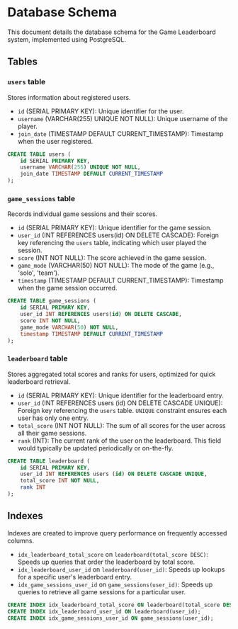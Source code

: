 # Database Schema

This document details the database schema for the Game Leaderboard system, implemented using PostgreSQL.

## Tables

### `users` table
Stores information about registered users.

*   `id` (SERIAL PRIMARY KEY): Unique identifier for the user.
*   `username` (VARCHAR(255) UNIQUE NOT NULL): Unique username of the player.
*   `join_date` (TIMESTAMP DEFAULT CURRENT_TIMESTAMP): Timestamp when the user registered.

```sql
CREATE TABLE users (
    id SERIAL PRIMARY KEY,
    username VARCHAR(255) UNIQUE NOT NULL,
    join_date TIMESTAMP DEFAULT CURRENT_TIMESTAMP
);
```

### `game_sessions` table
Records individual game sessions and their scores.

*   `id` (SERIAL PRIMARY KEY): Unique identifier for the game session.
*   `user_id` (INT REFERENCES users(id) ON DELETE CASCADE): Foreign key referencing the `users` table, indicating which user played the session.
*   `score` (INT NOT NULL): The score achieved in the game session.
*   `game_mode` (VARCHAR(50) NOT NULL): The mode of the game (e.g., 'solo', 'team').
*   `timestamp` (TIMESTAMP DEFAULT CURRENT_TIMESTAMP): Timestamp when the game session occurred.

```sql
CREATE TABLE game_sessions (
    id SERIAL PRIMARY KEY,
    user_id INT REFERENCES users(id) ON DELETE CASCADE,
    score INT NOT NULL,
    game_mode VARCHAR(50) NOT NULL,
    timestamp TIMESTAMP DEFAULT CURRENT_TIMESTAMP
);
```

### `leaderboard` table
Stores aggregated total scores and ranks for users, optimized for quick leaderboard retrieval.

*   `id` (SERIAL PRIMARY KEY): Unique identifier for the leaderboard entry.
*   `user_id` (INT REFERENCES users (id) ON DELETE CASCADE UNIQUE): Foreign key referencing the `users` table. `UNIQUE` constraint ensures each user has only one entry.
*   `total_score` (INT NOT NULL): The sum of all scores for the user across all their game sessions.
*   `rank` (INT): The current rank of the user on the leaderboard. This field would typically be updated periodically or on-the-fly.

```sql
CREATE TABLE leaderboard (
    id SERIAL PRIMARY KEY,
    user_id INT REFERENCES users (id) ON DELETE CASCADE UNIQUE,
    total_score INT NOT NULL,
    rank INT
);
```

## Indexes
Indexes are created to improve query performance on frequently accessed columns.

*   `idx_leaderboard_total_score` on `leaderboard(total_score DESC)`: Speeds up queries that order the leaderboard by total score.
*   `idx_leaderboard_user_id` on `leaderboard(user_id)`: Speeds up lookups for a specific user's leaderboard entry.
*   `idx_game_sessions_user_id` on `game_sessions(user_id)`: Speeds up queries to retrieve all game sessions for a particular user.

```sql
CREATE INDEX idx_leaderboard_total_score ON leaderboard(total_score DESC);
CREATE INDEX idx_leaderboard_user_id ON leaderboard(user_id);
CREATE INDEX idx_game_sessions_user_id ON game_sessions(user_id);
```

